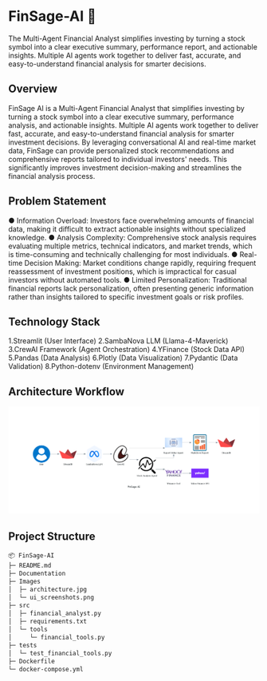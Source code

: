 # FinSage-AI 🏦
The Multi-Agent Financial Analyst simplifies investing by turning a stock symbol into a clear executive summary, performance report, and actionable insights. Multiple AI agents work together to deliver fast, accurate, and easy-to-understand financial analysis for smarter decisions.

## Overview
FinSage AI is a Multi-Agent Financial Analyst that simplifies investing by turning a stock symbol into a clear executive summary, performance analysis, and actionable insights. Multiple AI agents work together to deliver fast, accurate, and easy-to-understand financial analysis for smarter investment decisions. By leveraging conversational AI and real-time market data, FinSage can provide personalized stock recommendations and comprehensive reports tailored to individual investors' needs. This significantly improves investment decision-making and streamlines the financial analysis process.

## Problem Statement
● Information Overload: Investors face overwhelming amounts of financial data, making it difficult to extract actionable insights without specialized knowledge.
● Analysis Complexity: Comprehensive stock analysis requires evaluating multiple metrics, technical indicators, and market trends, which is time-consuming and technically challenging for most individuals.
● Real-time Decision Making: Market conditions change rapidly, requiring frequent reassessment of investment positions, which is impractical for casual investors without automated tools.
● Limited Personalization: Traditional financial reports lack personalization, often presenting generic information rather than insights tailored to specific investment goals or risk profiles.

## Technology Stack

1.Streamlit (User Interface)
2.SambaNova LLM (Llama-4-Maverick)
3.CrewAI Framework (Agent Orchestration)
4.YFinance (Stock Data API)
5.Pandas (Data Analysis)
6.Plotly (Data Visualization)
7.Pydantic (Data Validation)
8.Python-dotenv (Environment Management)

## Architecture Workflow
![Workflow](https://github.com/ShikharPatelNEU/FinSage-AI/blob/main/finsage_architecture.png)


## Project Structure

```
📦 FinSage-AI
├─ README.md
├─ Documentation
├─ Images
│  ├─ architecture.jpg
│  └─ ui_screenshots.png
├─ src
│  ├─ financial_analyst.py
│  ├─ requirements.txt
│  └─ tools
│     └─ financial_tools.py
├─ tests
│  └─ test_financial_tools.py
├─ Dockerfile
└─ docker-compose.yml

```
